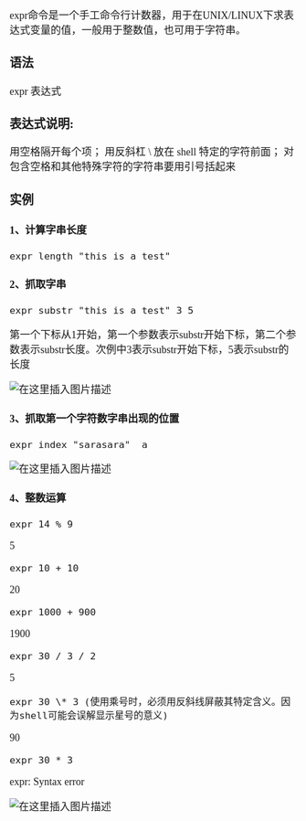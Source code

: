 <font size = 4 face = "黑体">

expr命令是一个手工命令行计数器，用于在UNIX/LINUX下求表达式变量的值，一般用于整数值，也可用于字符串。

### 语法

expr 表达式

### 表达式说明:

用空格隔开每个项；
用反斜杠 \ 放在 shell 特定的字符前面；
对包含空格和其他特殊字符的字符串要用引号括起来

### 实例

#### 1、计算字串长度

    expr length "this is a test"
    
#### 2、抓取字串

    expr substr "this is a test" 3 5
    
第一个下标从1开始，第一个参数表示substr开始下标，第二个参数表示substr长度。次例中3表示substr开始下标，5表示substr的长度
    

![在这里插入图片描述](https://img-blog.csdnimg.cn/20210404210911723.png)

#### 3、抓取第一个字符数字串出现的位置

    expr index "sarasara"  a
    
![在这里插入图片描述](https://img-blog.csdnimg.cn/20210404211029863.png)


#### 4、整数运算

    expr 14 % 9
    
 5
 
    expr 10 + 10
    
 20
 
    expr 1000 + 900
    
 1900
 
    expr 30 / 3 / 2
    
 5
 
    expr 30 \* 3 (使用乘号时，必须用反斜线屏蔽其特定含义。因为shell可能会误解显示星号的意义)
    
 90
 
    expr 30 * 3
    
 expr: Syntax error



![在这里插入图片描述](https://img-blog.csdnimg.cn/20210404211230528.png)


</font>